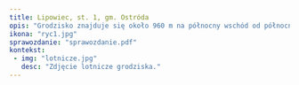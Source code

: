 ```yaml
---
title: Lipowiec, st. 1, gm. Ostróda
opis: "Grodzisko znajduje się około 960 m na północny wschód od północnego brzegu jeziora Lichtajny. Zajmuje ono całą powierzchnię cypla wchodzącego od zachodu w głęboki parów, którego dnem płynie rzeka Grabiczek. Obiekt ma kształt zbliżony do trójkąta równoramiennego o długości 80 cm i szerokości 20-40 m. Od strony północnej, wschodniej i południowej otoczony jest stromymi zboczami, które nadają wyjątkowy naturalny walor obronny stanowiska."
ikona: "ryc1.jpg"
sprawozdanie: "sprawozdanie.pdf"
kontekst:
 - img: "lotnicze.jpg"
   desc: "Zdjęcie lotnicze grodziska."
---
```

